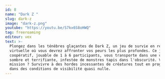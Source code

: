 ```yaml
---
id: 8
name: "Dark Z "
slug: dark-z
image: "dark-z.png"
youtube: "https://youtu.be/S7kx6S8oHWQ"
tag: freeroaming
editeur: vex
text: >-
  Plongez dans les ténèbres glaçantes de Dark Z, un jeu de survie en réalité
  virtuelle où vous devrez affronter vos peurs les plus profondes. Ce jeu
  coopératif, jouable de 1 à 6 participants, vous transporte dans une crypte
  sombre et terrifiante, infestée de monstres tapis dans l'obscurité. Votre
  mission ? Survivre à des hordes incessantes de créatures tout en progressant
  dans des conditions de visibilité quasi nulle.
---
```

